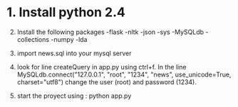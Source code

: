 # 1. Install python 2.4
2. Install the following packages
-flask
-nltk
-json
-sys
-MySQLdb
-collections
-numpy
-lda

3. import news.sql into your mysql server
4. look for line createQuery in app.py using ctrl+f. In the line MySQLdb.connect("127.0.0.1", "root", "1234", "news", use_unicode=True, charset="utf8") change the user (root) and password (1234).
5. start the proyect using : python app.py

 
